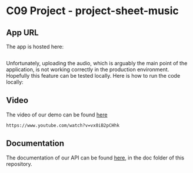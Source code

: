 # C09 Project - project-sheet-music

## App URL

The app is hosted here:

```

```

Unfortunately, uploading the audio, which is arguably the main point of the application, is not working correctly in the production environment. Hopefully this feature can be tested locally. Here is how to run the code locally:

## Video

The video of our demo can be found [here](https://www.youtube.com/watch?v=vx0iB2pCHhk)

```
https://www.youtube.com/watch?v=vx0iB2pCHhk
```

## Documentation

The documentation of our API can be found [here](https://github.com/farisally23/project-sheet-music/blob/master/doc/APIdocumentation.md), in the doc folder of this repository. 
